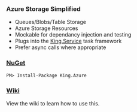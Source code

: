### Azure Storage Simplified
- Queues/Blobs/Table Storage
- Azure Storage Resources
- Mockable for dependancy injection and testing
- Plugs into the [King.Service](https://github.com/jefking/King.Service) task framework
- Prefer async calls where appropriate

### [NuGet](https://www.nuget.org/packages/King.Azure)
```
PM> Install-Package King.Azure
```

### [Wiki](https://github.com/jefking/King.Azure/wiki)
View the wiki to learn how to use this.